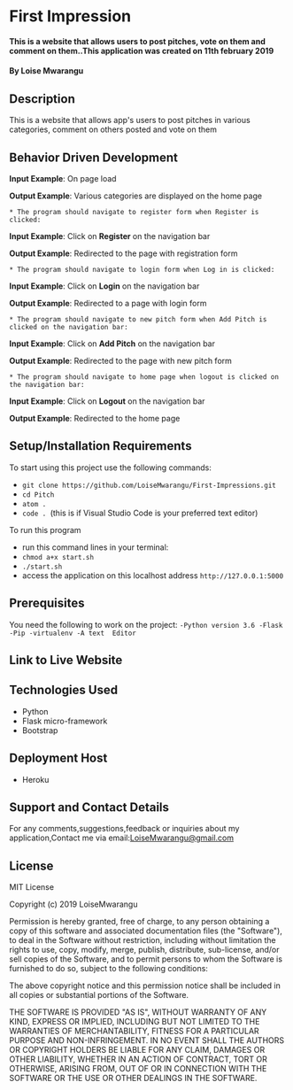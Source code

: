 # First Impression
#### This is a website that allows users to post pitches, vote on them and comment on them..This application was created on 11th february 2019
#### By **Loise Mwarangu**
## Description
This is a website that allows app's users to post pitches in various categories, comment on others posted and vote on them
## Behavior Driven Development

**Input Example**: On page load

**Output Example**: Various categories are displayed on the home page

    * The program should navigate to register form when Register is clicked:

**Input Example**: Click on **Register** on the navigation bar

**Output Example**: Redirected to the page with registration form

    * The program should navigate to login form when Log in is clicked:

**Input Example**: Click on **Login** on the navigation bar

**Output Example**: Redirected to a page with login form

    * The program should navigate to new pitch form when Add Pitch is clicked on the navigation bar:

**Input Example**: Click on **Add Pitch** on the navigation bar

**Output Example**: Redirected to the page with new pitch form

    * The program should navigate to home page when logout is clicked on the navigation bar:

**Input Example**: Click on **Logout** on the navigation bar

**Output Example**: Redirected to the home page

## Setup/Installation Requirements
To start using this project use the following commands:

* `git clone https://github.com/LoiseMwarangu/First-Impressions.git`
* `cd Pitch`
* `atom .`
* `code . `(this is if Visual Studio Code is your preferred text editor)

To run this program
* run this command lines in your terminal:
* `chmod a+x start.sh`
* `./start.sh`
* access the application on this localhost address `http://127.0.0.1:5000`

## Prerequisites
You need the following to work on the project:
`-Python version 3.6
-Flask
-Pip
-virtualenv
-A text  Editor`
## Link to Live Website


## Technologies Used
* Python
* Flask micro-framework
* Bootstrap
## Deployment Host
- Heroku

## Support and Contact Details
For any comments,suggestions,feedback or inquiries about my application,Contact me via email:LoiseMwarangu@gmail.com
## License
MIT License

Copyright (c) 2019 LoiseMwarangu

Permission is hereby granted, free of charge, to any person obtaining a copy of this software and associated documentation files (the "Software"), to deal in the Software without restriction, including without limitation the rights to use, copy, modify, merge, publish, distribute, sub-license, and/or sell copies of the Software, and to permit persons to whom the Software is furnished to do so, subject to the following conditions:

The above copyright notice and this permission notice shall be included in all copies or substantial portions of the Software.

THE SOFTWARE IS PROVIDED "AS IS", WITHOUT WARRANTY OF ANY KIND, EXPRESS OR IMPLIED, INCLUDING BUT NOT LIMITED TO THE WARRANTIES OF MERCHANTABILITY, FITNESS FOR A PARTICULAR PURPOSE AND NON-INFRINGEMENT. IN NO EVENT SHALL THE AUTHORS OR COPYRIGHT HOLDERS BE LIABLE FOR ANY CLAIM, DAMAGES OR OTHER LIABILITY, WHETHER IN AN ACTION OF CONTRACT, TORT OR OTHERWISE, ARISING FROM, OUT OF OR IN CONNECTION WITH THE SOFTWARE OR THE USE OR OTHER DEALINGS IN THE SOFTWARE.
